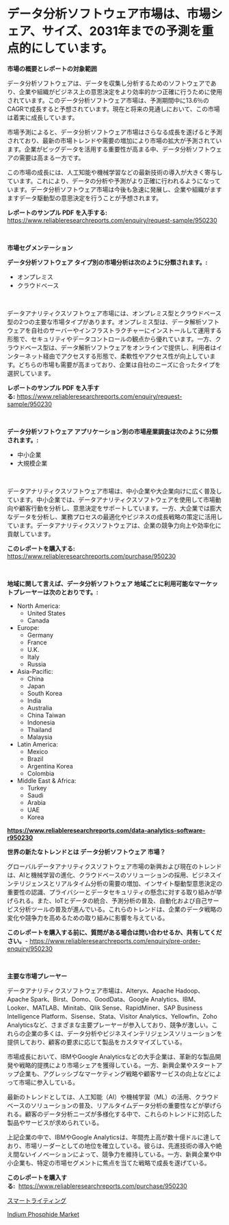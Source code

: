 <p><h1>データ分析ソフトウェア市場は、市場シェア、サイズ、2031年までの予測を重点的にしています。</h1></p><p><strong>市場の概要とレポートの対象範囲</strong></p>
<p><p>データ分析ソフトウェアは、データを収集し分析するためのソフトウェアであり、企業や組織がビジネス上の意思決定をより効率的かつ正確に行うために使用されています。このデータ分析ソフトウェア市場は、予測期間中に13.6％のCAGRで成長すると予想されています。現在と将来の見通しにおいて、この市場は着実に成長しています。</p><p>市場予測によると、データ分析ソフトウェア市場はさらなる成長を遂げると予測されており、最新の市場トレンドや需要の増加により市場の拡大が予測されています。企業がビッグデータを活用する重要性が高まる中、データ分析ソフトウェアの需要は高まる一方です。</p><p>この市場の成長には、人工知能や機械学習などの最新技術の導入が大きく寄与しています。これにより、データの分析や予測がより正確に行われるようになっています。データ分析ソフトウェア市場は今後も急速に発展し、企業や組織がますますデータ駆動型の意思決定を行うことが予想されます。</p></p>
<p><strong>レポートのサンプル PDF を入手する:</strong> <a href="https://www.reliableresearchreports.com/enquiry/request-sample/950230">https://www.reliableresearchreports.com/enquiry/request-sample/950230</a></p>
<p>&nbsp;</p>
<p><strong>市場セグメンテーション</strong></p>
<p><strong>データ分析ソフトウェア タイプ別の市場分析は次のように分類されます。:</strong></p>
<p><ul><li>オンプレミス</li><li>クラウドベース</li></ul></p>
<p>&nbsp;</p>
<p><p>データアナリティクスソフトウェア市場には、オンプレミス型とクラウドベース型の2つの主要な市場タイプがあります。オンプレミス型は、データ解析ソフトウェアを自社のサーバーやインフラストラクチャーにインストールして運用する形態で、セキュリティやデータコントロールの観点から優れています。一方、クラウドベース型は、データ解析ソフトウェアをオンラインで提供し、利用者はインターネット経由でアクセスする形態で、柔軟性やアクセス性が向上しています。どちらの市場も需要が高まっており、企業は自社のニーズに合ったタイプを選択しています。</p></p>
<p><strong>レポートのサンプル PDF を入手する:</strong>&nbsp;<a href="https://www.reliableresearchreports.com/enquiry/request-sample/950230">https://www.reliableresearchreports.com/enquiry/request-sample/950230</a></p>
<p>&nbsp;</p>
<p><strong> データ分析ソフトウェア アプリケーション別の市場産業調査は次のように分類されます。:</strong></p>
<p><ul><li>中小企業</li><li>大規模企業</li></ul></p>
<p>&nbsp;</p>
<p><p>データアナリティクスソフトウェア市場は、中小企業や大企業向けに広く普及しています。中小企業では、データアナリティクスソフトウェアを使用して市場動向や顧客行動を分析し、意思決定をサポートしています。一方、大企業では膨大なデータを分析し、業務プロセスの最適化やビジネスの成長戦略の策定に活用しています。データアナリティクスソフトウェアは、企業の競争力向上や効率化に貢献しています。</p></p>
<p><strong>このレポートを購入する:</strong>&nbsp; <a href="https://www.reliableresearchreports.com/purchase/950230">https://www.reliableresearchreports.com/purchase/950230</a></p>
<p>&nbsp;</p>
<p><strong>地域に関して言えば、データ分析ソフトウェア 地域ごとに利用可能なマーケットプレーヤーは次のとおりです。:</strong></p>
<p><ul>
    <li>
        North America:
        <ul>
            <li>United States</li>
            <li>Canada</li>
        </ul>
    </li>
    <li>
        Europe:
        <ul>
            <li>Germany</li>
            <li>France</li>
            <li>U.K.</li>
            <li>Italy</li>
            <li>Russia</li>
        </ul>
    </li>
    <li>
        Asia-Pacific:
        <ul>
            <li>China</li>
            <li>Japan</li>
            <li>South Korea</li>
            <li>India</li>
            <li>Australia</li>
            <li>China Taiwan</li>
            <li>Indonesia</li>
            <li>Thailand</li>
            <li>Malaysia</li>
        </ul>
    </li>
    <li>
        Latin America:
        <ul>
            <li>Mexico</li>
            <li>Brazil</li>
            <li>Argentina Korea</li>
            <li>Colombia</li>
        </ul>
    </li>
    <li>
        Middle East & Africa:
        <ul>
            <li>Turkey</li>
            <li>Saudi</li>
            <li>Arabia</li>
            <li>UAE</li>
            <li>Korea</li>
        </ul>
    </li>
    </ul></p>
<p><strong><a href="https://www.reliableresearchreports.com/data-analytics-software-r950230">https://www.reliableresearchreports.com/data-analytics-software-r950230</a></strong>&nbsp;</p>
<p><strong>世界の新たなトレンドとは データ分析ソフトウェア 市場？</strong></p>
<p><p>グローバルデータアナリティクスソフトウェア市場の新興および現在のトレンドは、AIと機械学習の進化、クラウドベースのソリューションの採用、ビジネスインテリジェンスとリアルタイム分析の需要の増加、インサイト駆動型意思決定の重要性の認識、プライバシーとデータセキュリティの懸念に対する取り組みが挙げられる。また、IoTとデータの統合、予測分析の普及、自動化および自己サービス分析ツールの普及が進んでいる。これらのトレンドは、企業のデータ戦略の変化や競争力を高めるための取り組みに影響を与えている。</p></p>
<p><strong>このレポートを購入する前に、質問がある場合は問い合わせるか、共有してください。</strong>- <a href="https://www.reliableresearchreports.com/enquiry/pre-order-enquiry/950230">https://www.reliableresearchreports.com/enquiry/pre-order-enquiry/950230</a></p>
<p>&nbsp;</p>
<p><strong>主要な市場プレーヤー</strong></p>
<p><p>データアナリティクスソフトウェア市場は、Alteryx、Apache Hadoop、Apache Spark、Birst、Domo、GoodData、Google Analytics、IBM、Looker、MATLAB、Minitab、Qlik Sense、RapidMiner、SAP Business Intelligence Platform、Sisense、Stata、Visitor Analytics、Yellowfin、Zoho Analyticsなど、さまざまな主要プレーヤーが参入しており、競争が激しい。これらの企業の多くは、データ分析やビジネスインテリジェンスソリューションを提供しており、顧客の要求に応じて製品をカスタマイズしている。</p><p>市場成長において、IBMやGoogle Analyticsなどの大手企業は、革新的な製品開発や戦略的提携により市場シェアを獲得している。一方、新興企業やスタートアップ企業も、アグレッシブなマーケティング戦略や顧客サービスの向上などによって市場に参入している。</p><p>最新のトレンドとしては、人工知能（AI）や機械学習（ML）の活用、クラウドベースのソリューションの普及、リアルタイムデータ分析の重要性などが挙げられる。顧客のデータ分析ニーズが多様化する中で、これらのトレンドに対応した製品やサービスが求められている。</p><p>上記企業の中で、IBMやGoogle Analyticsは、年間売上高が数十億ドルに達しており、市場リーダーとしての地位を確立している。彼らは、先進技術の導入や絶え間ないイノベーションによって、競争力を維持している。一方、新興企業や中小企業も、特定の市場セグメントに焦点を当てた戦略で成長を遂げている。</p></p>
<p><strong>このレポートを購入する:</strong>&nbsp;&nbsp;<a href="https://www.reliableresearchreports.com/purchase/950230">https://www.reliableresearchreports.com/purchase/950230</a></p>
<p><p><a href="https://github.com/SantosDicki04/Market-Research-Report-List-1/blob/main/975426519441.md">スマートライティング</a></p><p><a href="https://angry-finch-aaf.notion.site/Indium-Phosphide-Market-Size-Growing-and-Forecasted-for-period-from-2024-2031-and-provides-complet-a036458fb0aa4fb884d165e1d83625aa">Indium Phosphide Market</a></p></p>